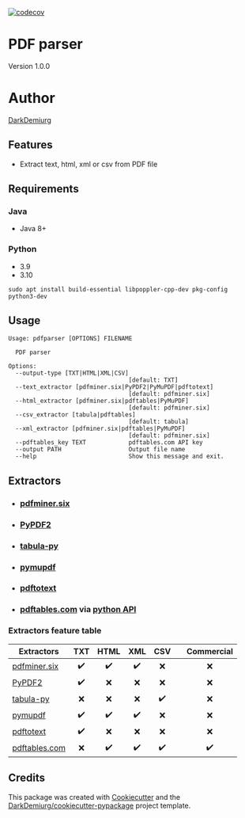 [![codecov](https://codecov.io/gh/DarkDemiurg/pdfparser/branch/master/graph/badge.svg?token=tHkHPxsQGr)](https://codecov.io/gh/DarkDemiurg/pdfparser)

# PDF parser
Version 1.0.0

# Author
[DarkDemiurg](mailto:daefimov@gmail.com)

## Features

- Extract text, html, xml or csv from PDF file

## Requirements
### Java
- Java 8+
### Python
- 3.9
- 3.10

```shell
sudo apt install build-essential libpoppler-cpp-dev pkg-config python3-dev
```

## Usage

```shell
Usage: pdfparser [OPTIONS] FILENAME

  PDF parser

Options:
  --output-type [TXT|HTML|XML|CSV]
                                  [default: TXT]
  --text_extractor [pdfminer.six|PyPDF2|PyMuPDF|pdftotext]
                                  [default: pdfminer.six]
  --html_extractor [pdfminer.six|pdftables|PyMuPDF]
                                  [default: pdfminer.six]
  --csv_extractor [tabula|pdftables]
                                  [default: tabula]
  --xml_extractor [pdfminer.six|pdftables|PyMuPDF]
                                  [default: pdfminer.six]
  --pdftables_key TEXT            pdftables.com API key
  --output PATH                   Output file name
  --help                          Show this message and exit.

```

## Extractors
- ### [pdfminer.six](https://github.com/pdfminer/pdfminer.six)
- ### [PyPDF2](https://github.com/py-pdf/PyPDF2)
- ### [tabula-py](https://github.com/chezou/tabula-py)
- ### [pymupdf](https://github.com/pymupdf/PyMuPDF)
- ### [pdftotext](https://github.com/jalan/pdftotext)
- ### [pdftables.com](http://pdftables.com) via [python API](https://github.com/pdftables/python-pdftables-api)

### Extractors feature table

| Extractors                                               | TXT |        HTML         | XML  |        CSV         |     | Commercial     |
|----------------------------------------------------------|:---:|:---:|:----:|:------------------:|:---:|:---:|
| [pdfminer.six](https://github.com/pdfminer/pdfminer.six) | :heavy_check_mark: | :heavy_check_mark: | :heavy_check_mark: |        :x:         |     | :x: |
| [PyPDF2](https://github.com/py-pdf/PyPDF2)               | :heavy_check_mark: | :x: | :x: |        :x:         |     | :x: |
| [tabula-py](https://github.com/chezou/tabula-py)         | :x: | :x: | :x: | :heavy_check_mark: |     | :x: |
| [pymupdf](https://github.com/pymupdf/PyMuPDF)            | :heavy_check_mark: | :heavy_check_mark: | :heavy_check_mark: |        :x:         |     | :x: |
| [pdftotext](https://github.com/jalan/pdftotext) | :heavy_check_mark: | :x: | :x: |        :x:         |     | :x: |
| [pdftables.com](http://pdftables.com)                    | :x: | :heavy_check_mark: | :heavy_check_mark: | :heavy_check_mark: |     |  :heavy_check_mark: |

## Credits

This package was created with [Cookiecutter](https://github.com/audreyr/cookiecutter) and the [DarkDemiurg/cookiecutter-pypackage](https://github.com/DarkDemiurg/cookiecutter-pypackage) project template.
